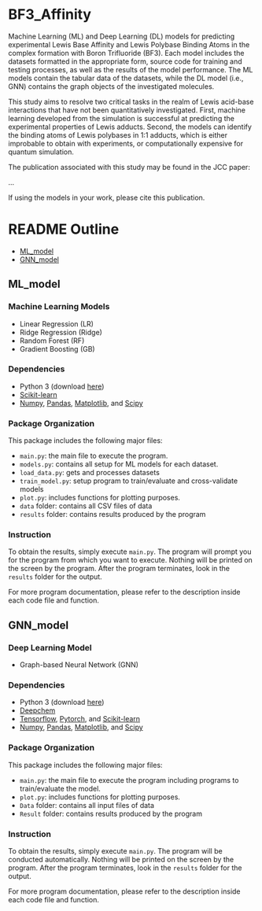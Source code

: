 # BF3_Affinity
Machine Learning (ML) and Deep Learning (DL) models for predicting experimental Lewis Base Affinity and Lewis Polybase Binding Atoms in the complex formation with Boron Trifluoride (BF3). Each model includes the datasets formatted in the appropriate form, source code for training and testing processes, as well as the results of the model performance. The ML models contain the tabular data of the datasets, while the DL model (i.e., GNN) contains the graph objects of the investigated molecules.

This study aims to resolve two critical tasks in the realm of Lewis acid-base interactions that have not been quantitatively investigated. First, machine learning developed from the simulation is successful at predicting the experimental properties of Lewis adducts. Second, the models can identify the binding atoms of Lewis polybases in 1:1 adducts, which is either improbable to obtain with experiments, or computationally expensive for quantum simulation.

The publication associated with this study may be found in the JCC paper:

...

If using the models in your work, please cite this publication.

# README Outline
- [ML_model](https://github.com/Comistrylab/BF3_Affinity#ml_model)
- [GNN_model](https://github.com/Comistrylab/BF3_Affinity#gnn_model)
## ML_model
### Machine Learning Models
- Linear Regression (LR)
- Ridge Regression (Ridge)
- Random Forest (RF)
- Gradient Boosting (GB)

### Dependencies
- Python 3 (download [here](https://www.python.org/downloads/))
- [Scikit-learn](https://scikit-learn.org/stable/)
- [Numpy](https://numpy.org/), [Pandas](https://pandas.pydata.org/), [Matplotlib](https://matplotlib.org/), and [Scipy](https://scipy.org/)

### Package Organization
This package includes the following major files:
- `main.py`: the main file to execute the program.
- `models.py`: contains all setup for ML models for each dataset.
- `load_data.py`: gets and processes datasets
- `train_model.py`: setup program to train/evaluate and cross-validate models
- `plot.py`: includes functions for plotting purposes.
- `data` folder: contains all CSV files of data
- `results` folder: contains results produced by the program

### Instruction
To obtain the results, simply execute `main.py`. The program will prompt you for the program from which you want to execute. Nothing will be printed on the screen by the program. After the program terminates, look in the `results` folder for the output.

For more program documentation, please refer to the description inside each code file and function.

## GNN_model
### Deep Learning Model
- Graph-based Neural Network (GNN)

### Dependencies
- Python 3 (download [here](https://www.python.org/downloads/))
- [Deepchem](https://deepchem.readthedocs.io/en/latest/)
- [Tensorflow](https://www.tensorflow.org/), [Pytorch](https://pytorch.org/docs/stable/), and [Scikit-learn](https://scikit-learn.org/stable/)
- [Numpy](https://numpy.org/), [Pandas](https://pandas.pydata.org/), [Matplotlib](https://matplotlib.org/), and [Scipy](https://scipy.org/)

### Package Organization
This package includes the following major files:
- `main.py`: the main file to execute the program including programs to train/evaluate the model.
- `plot.py`: includes functions for plotting purposes.
- `Data` folder: contains all input files of data
- `Result` folder: contains results produced by the program

### Instruction
To obtain the results, simply execute `main.py`. The program will be conducted automatically. Nothing will be printed on the screen by the program. After the program terminates, look in the `results` folder for the output.

For more program documentation, please refer to the description inside each code file and function.
